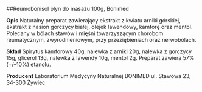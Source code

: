 ##Reumobonisol płyn do masażu 100g, Bonimed

**Opis** Naturalny preparat zawierający ekstrakt z kwiatu arniki górskiej, ekstrakt z nasion gorczycy białej, olejek lawendowy, kamforę oraz mentol. Polecany w bólach stawów i mięśni towarzyszącym chorobom reumatycznym, zwyrodnieniowym, przy przeziębieniach oraz nerwobólach.

**Skład** Spirytus kamforowy 40g, nalewka z arniki 20g, nalewka z gorczycy 15g, glicerol 13g, nalewka z lawendy 10g, mentol 2g. Preparat zawiera 57% (+/–10%) etanolu.

**Producent** Laboratorium Medycyny Naturalnej BONIMED
ul. Stawowa 23, 34-300 Żywiec
